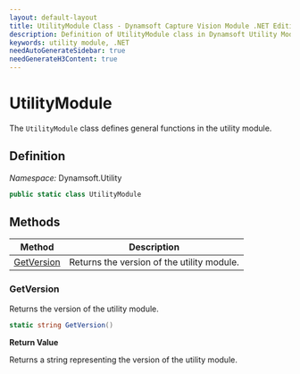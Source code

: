 ```yaml
---
layout: default-layout
title: UtilityModule Class - Dynamsoft Capture Vision Module .NET Edition API Reference
description: Definition of UtilityModule class in Dynamsoft Utility Module .NET Edition.
keywords: utility module, .NET
needAutoGenerateSidebar: true
needGenerateH3Content: true
---
```


# UtilityModule

The `UtilityModule` class defines general functions in the utility module.

## Definition

*Namespace:* Dynamsoft.Utility


```csharp
public static class UtilityModule 
```

## Methods

| Method                     | Description                                |
| -------------------------- | ------------------------------------------ |
| [GetVersion](#getversion)  | Returns the version of the utility module. |

### GetVersion

Returns the version of the utility module.

```csharp
static string GetVersion()
```

**Return Value**

Returns a string representing the version of the utility module.
